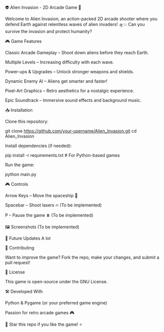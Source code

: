 👽 Alien Invasion - 2D Arcade Game 🚀

Welcome to Alien Invasion, an action-packed 2D arcade shooter where you defend Earth against relentless waves of alien invaders! 🛸💥 Can you survive the invasion and protect humanity?

🎮 Game Features

Classic Arcade Gameplay – Shoot down aliens before they reach Earth.

Multiple Levels – Increasing difficulty with each wave.

Power-ups & Upgrades – Unlock stronger weapons and shields.

Dynamic Enemy AI – Aliens get smarter and faster!

Pixel-Art Graphics – Retro aesthetics for a nostalgic experience.

Epic Soundtrack – Immersive sound effects and background music.

📥 Installation

Clone this repository:

git clone https://github.com/your-username/Alien_Invasion.git
cd Alien_Invasion

Install dependencies (if needed):

pip install -r requirements.txt  # For Python-based games

Run the game:

python main.py

🎮 Controls

Arrow Keys – Move the spaceship 🚀

Spacebar – Shoot lasers 🔥 (To be implemented)

P – Pause the game ⏸️ (To be implemented)

🖼️ Screenshots  (To be implemented)



🚀 Future Updates
A lot 


🤝 Contributing

Want to improve the game? Fork the repo, make your changes, and submit a pull request!

📜 License

This game is open-source under the GNU License.

🛠️ Developed With

Python & Pygame (or your preferred game engine)

Passion for retro arcade games 🎮

🌟 Star this repo if you like the game! ⭐
